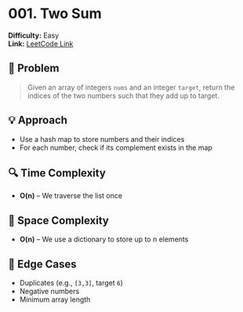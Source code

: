 # 001. Two Sum

**Difficulty:** Easy  
**Link:** [LeetCode Link](https://leetcode.com/problems/two-sum/)

## 📝 Problem

> Given an array of integers `nums` and an integer `target`, return the indices of the two numbers such that they add up to target.

## 💡 Approach

- Use a hash map to store numbers and their indices
- For each number, check if its complement exists in the map

## 🔍 Time Complexity

- **O(n)** – We traverse the list once

## 🧠 Space Complexity

- **O(n)** – We use a dictionary to store up to n elements

## 🧪 Edge Cases

- Duplicates (e.g., `[3,3]`, target `6`)
- Negative numbers
- Minimum array length
